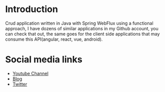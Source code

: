 # Introduction
Crud application written in Java with Spring WebFlux using a functional approach, I have dozens of similar applications
in my Github account, you can check that out, the same goes for the client side applications that may
consume this API(angular, react, vue, android).

# Social media links
- [Youtube Channel](https://youtube.com/melardev)
- [Blog](http://melardev.com)
- [Twitter](https://twitter.com/@melardev)